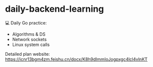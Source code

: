 # daily-backend-learning
💻 Daily Go practice:
- Algorithms & DS
- Network sockets
- Linux system calls

Detailed plan website: https://icnr13bgm4zm.feishu.cn/docx/K8h9dImmIoJogpxgc4lcl4vlnKT
